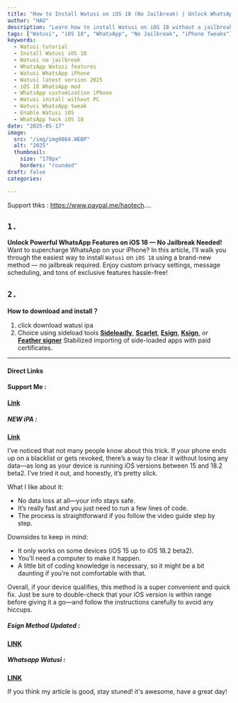 ```yaml
---
title: "How to Install Watusi on iOS 18 (No Jailbreak) | Unlock WhatsApp PRO Features Easily!"
author: "HAO"
description: "Learn how to install Watusi on iOS 18 without a jailbreak and unlock advanced WhatsApp features like privacy controls, read receipts, and more using a simple 2025 method."
tags: ["Watusi", "iOS 18", "WhatsApp", "No Jailbreak", "iPhone Tweaks"]
keywords:
  - Watusi tutorial
  - Install Watusi iOS 18
  - Watusi no jailbreak
  - WhatsApp Watusi features
  - Watusi WhatsApp iPhone
  - Watusi latest version 2025
  - iOS 18 WhatsApp mod
  - WhatsApp customization iPhone
  - Watusi install without PC
  - Watusi WhatsApp tweak
  - Enable Watusi iOS
  - WhatsApp hack iOS 18
date: "2025-05-17"
image:
  src: "/img/img9864.WEBP"
  alt: "2025"
  thumbnail:
    size: "170px"
    borders: "rounded"
draft: false
categories:

---
```


Support thks : https://www.paypal.me/haotech....
<!--more-->

## **<font style="background:  ">`1.`</font>**

**Unlock Powerful WhatsApp Features on iOS 18 — No Jailbreak Needed!**
Want to supercharge WhatsApp on your iPhone? In this article, I’ll walk you through the easiest way to install `Watusi` on `iOS 18` using a brand-new method — no jailbreak required.
Enjoy custom privacy settings, message scheduling, and tons of exclusive features hassle-free!

## **<font style="background:  ">`2.`</font>**

**How to download and install？**
1. click download watusi ipa
2. Choice using sideload tools **[Sideloadly](https://sideloadly.io/)**, **[Scarlet](https://haee.dpdns.org/post/scarlet-fix-250424/)**, **[Esign](https://haee.dpdns.org/post/esign-250530/)**, **[Ksign](https://haee.dpdns.org/post/ksign_250524/)**, or **[Feather signer](https://haee.dpdns.org/post/feather250309/)** Stabilized importing of side-loaded apps with paid certificates.


---

#### **Direct Links**

#### **<font style="background: "> Support Me :</font>** 
**[Link](https://www.paypal.me/haotech)**

##### **<font style="background: "> NEW iPA : </font>** 
**[Link](https://www.patreon.com/hao8?utm_medium=unknown&utm_source=join_link&utm_campaign=creatorshare_creator&utm_content=copyLink)**

I’ve noticed that not many people know about this trick. If your phone ends up on a blacklist or gets revoked, there’s a way to clear it without losing any data—as long as your device is running iOS versions between 15 and 18.2 beta2. I’ve tried it out, and honestly, it’s pretty slick.

What I like about it:

- No data loss at all—your info stays safe.
- It’s really fast and you just need to run a few lines of code.
- The process is straightforward if you follow the video guide step by step.

Downsides to keep in mind:

- It only works on some devices (iOS 15 up to iOS 18.2 beta2).
- You’ll need a computer to make it happen.
- A little bit of coding knowledge is necessary, so it might be a bit daunting if you’re not comfortable with that.

Overall, if your device qualifies, this method is a super convenient and quick fix. Just be sure to double-check that your iOS version is within range before giving it a go—and follow the instructions carefully to avoid any hiccups.

##### **<font style="background:  "> Esign Method Updated :</font>** 
**[LINK](https://sinkfree.pages.dev/idm)**

##### **<font style="background:  "> Whatsapp Watusi :</font>** 
**[LINK](https://www.mediafire.com/file/6ymactm5xiqnvvu/Watusi+v25.17.ipa/file?dkey=i0kv8d1yphu&r=907)**

If you think my article is good, stay stuned! it's awesome, have a great day!

